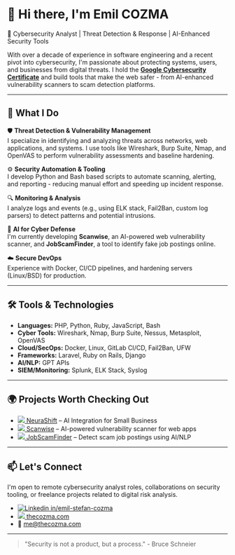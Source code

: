 # 👋 Hi there, I'm Emil COZMA

🚀 Cybersecurity Analyst | Threat Detection & Response | AI-Enhanced Security Tools

With over a decade of experience in software engineering and a recent pivot into cybersecurity, I'm passionate about protecting systems, users, and businesses from digital threats. I hold the [**Google Cybersecurity Certificate**](https://www.credly.com/badges/845b4066-9a99-43d5-9694-12478433de1e/linked_in_profile) and build tools that make the web safer - from AI-enhanced vulnerability scanners to scam detection platforms.

---

## 🧠 What I Do

🛡️ **Threat Detection & Vulnerability Management**  
  I specialize in identifying and analyzing threats across networks, web applications, and systems. I use tools like Wireshark, Burp Suite, Nmap, and OpenVAS to perform vulnerability assessments and baseline hardening.

⚙️ **Security Automation & Tooling**  
  I develop Python and Bash based scripts to automate scanning, alerting, and reporting - reducing manual effort and speeding up incident response.

🔍 **Monitoring & Analysis**  
  I analyze logs and events (e.g., using ELK stack, Fail2Ban, custom log parsers) to detect patterns and potential intrusions.

🧠 **AI for Cyber Defense**  
  I'm currently developing **Scanwise**, an AI-powered web vulnerability scanner, and **JobScamFinder**, a tool to identify fake job postings online.

☁️ **Secure DevOps**  
  Experience with Docker, CI/CD pipelines, and hardening servers (Linux/BSD) for production.

---

## 🛠️ Tools & Technologies

- **Languages:** PHP, Python, Ruby, JavaScript, Bash  
- **Cyber Tools:** Wireshark, Nmap, Burp Suite, Nessus, Metasploit, OpenVAS  
- **Cloud/SecOps:** Docker, Linux, GitLab CI/CD, Fail2Ban, UFW  
- **Frameworks:** Laravel, Ruby on Rails, Django 
- **AI/NLP:** GPT APIs
- **SIEM/Monitoring:** Splunk, ELK Stack, Syslog

---

## 🌍 Projects Worth Checking Out

- [![](https://getneurashift.com/assets/favicons/favicon-16x16.png) NeuraShift](https://getneurashift.com) – AI Integration for Small Business
- [![](https://scanwiseapp.com/assets/favicons/favicon-16x16.png) Scanwise](https://scanwise.app) – AI-powered vulnerability scanner for web apps  
- [![](https://jobscamfinder.com/assets/favicons/favicon-16x16.png) JobScamFinder](https://jobscamfinder.com) – Detect scam job postings using AI/NLP  

---

## 📫 Let's Connect

I'm open to remote cybersecurity analyst roles, collaborations on security tooling, or freelance projects related to digital risk analysis.

- [![Linkedin](https://i.sstatic.net/gVE0j.png) in/emil-stefan-cozma](https://linkedin.com/in/emil-stefan-cozma)
- [![](https://thecozma.com/assets/img/favicons/favicon-16x16.png) thecozma.com](https://thecozma.com)
- 📧 me@thecozma.com

---

> "Security is not a product, but a process." - Bruce Schneier
